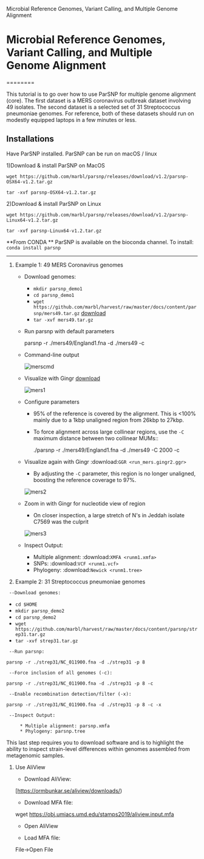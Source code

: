 Microbial Reference Genomes, Variant Calling, and Multiple Genome Alignment

# <a name="first">Microbial Reference Genomes, Variant Calling, and Multiple Genome Alignment</a>
========

This tutorial is to go over how to use ParSNP for multiple genome alignment (core). The first dataset is a MERS coronavirus outbreak dataset involving 49 isolates. The second dataset is a selected set of 31 Streptococcus pneumoniae genomes. For reference, both of these datasets should run on modestly equipped laptops in a few minutes or less.

## <a name ="first">Installations</a> 

Have ParSNP installed. ParSNP can be run on macOS / linux  

1)Download & install ParSNP on MacOS

   `wget https://github.com/marbl/parsnp/releases/download/v1.2/parsnp-OSX64-v1.2.tar.gz`  
   
   `tar -xvf parsnp-OSX64-v1.2.tar.gz`
  
2)Download & install ParSNP on Linux

   `wget https://github.com/marbl/parsnp/releases/download/v1.2/parsnp-Linux64-v1.2.tar.gz`   
   
   `tar -xvf parsnp-Linux64-v1.2.tar.gz`  


**From CONDA **
ParSNP is available on the bioconda channel. To install: 
`conda install parsnp
`

****


   
   

   1) <a name="part3e1">Example 1: 49 MERS Coronavirus genomes </a>
   
      * Download genomes: 
         * `mkdir parsnp_demo1`
         * `cd parsnp_demo1`
         * `wget https://github.com/marbl/harvest/raw/master/docs/content/parsnp/mers49.tar.gz` [download](https://github.com/marbl/harvest/raw/master/docs/content/parsnp/mers49.tar.gz)
         * `tar -xvf mers49.tar.gz`
    
      * Run parsnp with default parameters 
      
         parsnp -r ./mers49/England1.fna -d ./mers49 -c
         
      * Command-line output 

        ![merscmd](https://github.com/marbl/harvest/raw/master/docs/content/parsnp/run_mers.cmd1.png?raw=true)

      * Visualize with Gingr [download](https://github.com/marbl/harvest/raw/master/docs/content/parsnp/run_mers.gingr1.ggr)
      
        ![mers1](https://github.com/marbl/harvest/raw/master/docs/content/parsnp/run_mers.gingr1.png?raw=true)

      * Configure parameters
      
         - 95% of the reference is covered by the alignment. This is <100% mainly due to a 1kbp unaligned region from 26kbp to 27kbp.
         - To force alignment across large collinear regions, use the `-C` maximum distance between two collinear MUMs::
         
            ./parsnp -r ./mers49/England1.fna -d ./mers49 -C 2000 -c
            
      * Visualize again with Gingr :download:`GGR <run_mers.gingr2.ggr>`
      
         - By adjusting the `-C` parameter, this region is no longer unaligned, boosting the reference coverage to 97%.

        ![mers2](https://github.com/marbl/harvest/raw/master/docs/content/parsnp/run_mers.gingr2.png?raw=true)
        
      * Zoom in with Gingr for nucleotide view of region
      
         - On closer inspection, a large stretch of N's in Jeddah isolate C7569 was the culprit
         
        ![mers3](https://github.com/marbl/harvest/raw/master/docs/content/parsnp/run_mers.gingr3.png?raw=true)
         
      * Inspect Output:
      
         * Multiple alignment: :download:`XMFA <runm1.xmfa>` 
         * SNPs: :download:`VCF <runm1.vcf>`
         * Phylogeny: :download:`Newick <runm1.tree>`
 
   2) <a name="part3e2">Example 2: 31 Streptococcus pneumoniae genomes </a>
   
     --Download genomes:
   * `cd $HOME`
   * `mkdir parsnp_demo2`
   * `cd parsnp_demo2`
   *  `wget https://github.com/marbl/harvest/raw/master/docs/content/parsnp/strep31.tar.gz`
   *  `tar -xvf strep31.tar.gz`
    
     --Run parsnp:
      
    parsnp -r ./strep31/NC_011900.fna -d ./strep31 -p 8

     --Force inclusion of all genomes (-c):
      
    parsnp -r ./strep31/NC_011900.fna -d ./strep31 -p 8 -c

     --Enable recombination detection/filter (-x):
      
    parsnp -r ./strep31/NC_011900.fna -d ./strep31 -p 8 -c -x

     --Inspect Output:
      
         * Multiple alignment: parsnp.xmfa
         * Phylogeny: parsnp.tree


This last step requires you to download software and is to highlight the ability to inspect strain-level differences within genomes assembled from metagenomic samples.

1) Use AliView 

    * Download AliView:

    [https://ormbunkar.se/aliview/downloads/)

    * Download MFA file:

    wget https://obj.umiacs.umd.edu/stamps2019/aliview.input.mfa

    * Open AliView
      
    * Load MFA file:

    File->Open File
